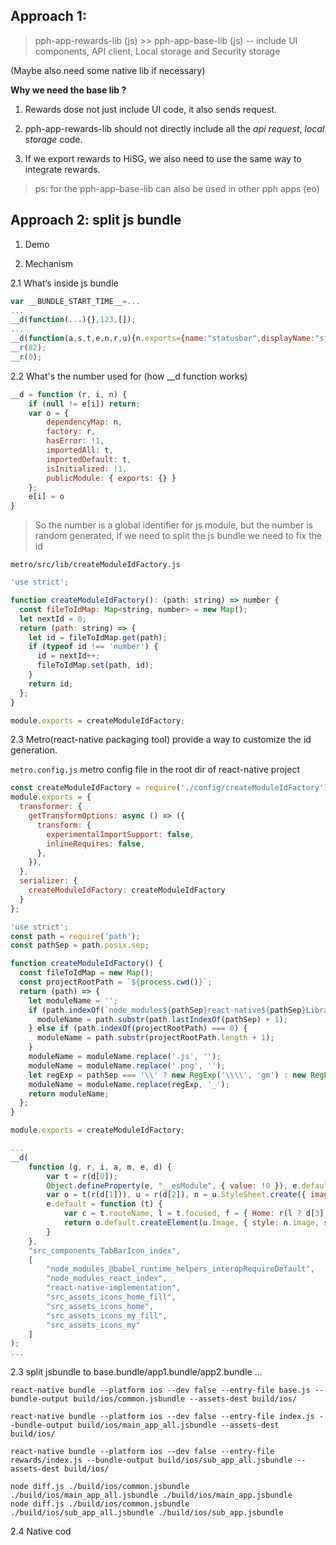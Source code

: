 ## Approach 1:

> pph-app-rewards-lib (js)
    >> pph-app-base-lib (js) -- include UI components, API client, Local storage and Security storage

(Maybe also need some native lib if necessary)

**Why we need the base lib ?**

1. Rewards dose not just include UI code, it also sends request.

2. pph-app-rewards-lib should not directly include all the *api request*, *local storage* code.

3. If we export rewards to HiSG, we also need to use the same way to integrate rewards.

> ps: for the pph-app-base-lib can also be used in other pph apps (eo)


## Approach 2: split js bundle

1. Demo

2. Mechanism

2.1 What‘s inside js bundle
```js
var __BUNDLE_START_TIME__=...
...
__d(function(...){},123,[]);
...
__d(function(a,s,t,e,n,r,u){n.exports={name:"statusbar",displayName:"statusbar"}},484,[]);
__r(82);
__r(0);
```

2.2 What's the number used for (how __d function works)
```js
__d = function (r, i, n) {
    if (null != e[i]) return;
    var o = {
        dependencyMap: n,
        factory: r,
        hasError: !1,
        importedAll: t,
        importedDefault: t,
        isInitialized: !1,
        publicModule: { exports: {} }
    };
    e[i] = o
}
```
> So the number is a global identifier for js module, but the number is random generated, if we need to split the js bundle we need to fix the id

`metro/src/lib/createModuleIdFactory.js`
```js
'use strict';

function createModuleIdFactory(): (path: string) => number {
  const fileToIdMap: Map<string, number> = new Map();
  let nextId = 0;
  return (path: string) => {
    let id = fileToIdMap.get(path);
    if (typeof id !== 'number') {
      id = nextId++;
      fileToIdMap.set(path, id);
    }
    return id;
  };
}

module.exports = createModuleIdFactory;
```

2.3 Metro(react-native packaging tool) provide a way to customize the id generation.

`metro.config.js` metro config file in the root dir of react-native project

```js
const createModuleIdFactory = require('./config/createModuleIdFactory');
module.exports = {
  transformer: {
    getTransformOptions: async () => ({
      transform: {
        experimentalImportSupport: false,
        inlineRequires: false,
      },
    }),
  },
  serializer: {
    createModuleIdFactory: createModuleIdFactory
  }
};
```

```js
'use strict';
const path = require('path');
const pathSep = path.posix.sep;

function createModuleIdFactory() {
  const fileToIdMap = new Map();
  const projectRootPath = `${process.cwd()}`;
  return (path) => {
    let moduleName = '';
    if (path.indexOf(`node_modules${pathSep}react-native${pathSep}Libraries${pathSep}`) > 0) {
      moduleName = path.substr(path.lastIndexOf(pathSep) + 1);
    } else if (path.indexOf(projectRootPath) === 0) {
      moduleName = path.substr(projectRootPath.length + 1);
    }
    moduleName = moduleName.replace('.js', '');
    moduleName = moduleName.replace('.png', '');
    let regExp = pathSep === '\\' ? new RegExp('\\\\', 'gm') : new RegExp(pathSep, 'gm');
    moduleName = moduleName.replace(regExp, '_');
    return moduleName;
  };
}

module.exports = createModuleIdFactory;
```

```js
...
__d(
    function (g, r, i, a, m, e, d) {
        var t = r(d[0]);
        Object.defineProperty(e, "__esModule", { value: !0 }), e.default = void 0;
        var o = t(r(d[1])), u = r(d[2]), n = u.StyleSheet.create({ image: { height: 24 } });
        e.default = function (t) {
            var c = t.routeName, l = t.focused, f = { Home: r(l ? d[3] : d[4]), My: r(l ? d[5] : d[6]) };
            return o.default.createElement(u.Image, { style: n.image, source: f[c], resizeMode: "contain" })
        }
    },
    "src_components_TabBarIcon_index",
    [
        "node_modules_@babel_runtime_helpers_interopRequireDefault",
        "node_modules_react_index",
        "react-native-implementation",
        "src_assets_icons_home_fill",
        "src_assets_icons_home",
        "src_assets_icons_my_fill",
        "src_assets_icons_my"
    ]
);
...
```

2.3 split jsbundle to base.bundle/app1.bundle/app2.bundle ... 

```
react-native bundle --platform ios --dev false --entry-file base.js --bundle-output build/ios/common.jsbundle --assets-dest build/ios/

react-native bundle --platform ios --dev false --entry-file index.js --bundle-output build/ios/main_app_all.jsbundle --assets-dest build/ios/

react-native bundle --platform ios --dev false --entry-file rewards/index.js --bundle-output build/ios/sub_app_all.jsbundle --assets-dest build/ios/

node diff.js ./build/ios/common.jsbundle ./build/ios/main_app_all.jsbundle ./build/ios/main_app.jsbundle
node diff.js ./build/ios/common.jsbundle ./build/ios/sub_app_all.jsbundle ./build/ios/sub_app.jsbundle
```

2.4 Native cod

